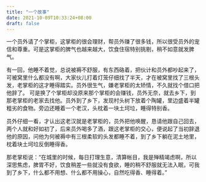 ```yaml
---
title: "一个故事"
date: 2021-10-09T10:33:24+08:00
draft: false
---
```


一个员外请了个掌柜，这掌柜的很会理财，帮员外赚了很多钱，所以很受员外的宠信和尊重。可是这掌柜的脾气也越来越大，饮食住宿特别挑剔，稍不如意就发脾气。 

有一回，他睡不着觉，总说被褥不舒服，有东西硌着，把伙计和员外都吵起来了，可被窝里什么都没有啊，大家伙儿打着灯笼仔细找了半天，才在被窝里找了三根头发，老掌柜的这才睡得踏实。员外很生气，嫌老掌柜的太矫情，不久就找个借口把他辞了。 可是换了个掌柜却没原来那个掌柜的会赚钱，员外无奈，就去乡下，到那老掌柜的老家去找他。员外到了乡下，发现村头树下放着个陶罐，里边盛着半罐粗劣的食物。旁边还睡着一个老汉，头枕着一块土坷垃，睡得特别香。

员外仔细一看，才认出这老汉就是老掌柜的，员外把他唤醒，恳请他跟自己回去，两个人就和好如初了，后来员外喝多了酒，跟这老掌柜的交心，便说起了当初辞退他的原因，问他为何被褥中有三根柔软的头发都睡不着，到了乡下躺在泥土地里，枕着块土坷垃反倒睡得香。

那老掌柜说：“在城里的时候，每日打理生意，清算帐目，我是殚精竭虑啊，所以深思焦虑，脾胃不好，饮食稍差一些就没有食欲，睡的稍不舒服就无法入眠，可我到了乡下，什么都不用想、什么都不用操心，自然吃得香、睡得着。”

